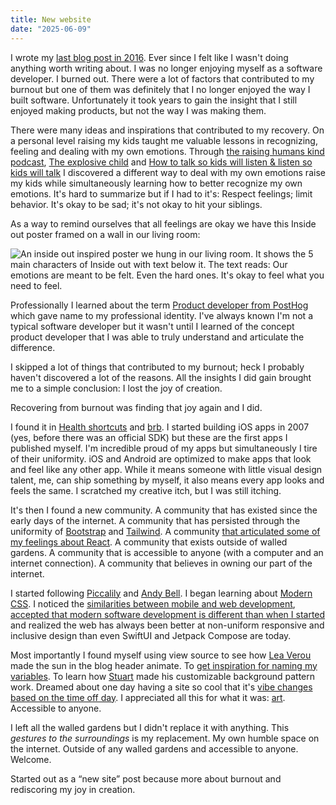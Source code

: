 ```yaml
---
title: New website
date: "2025-06-09"
---
```


I wrote my [last blog post in 2016](/blog/archive/2016-05-05-find-time-zones-where-its-currently-a-certain-time/). Ever since I felt like I wasn't doing anything worth writing about. I was no longer enjoying myself as a software developer. I burned out. There were a lot of factors that contributed to my burnout but one of them was definitely that I no longer enjoyed the way I built software. Unfortunately it took years to gain the insight that I still enjoyed making products, but not the way I was making them.

There were many ideas and inspirations that contributed to my recovery. On a personal level raising my kids taught me valuable lessons in
recognizing, feeling and dealing with my own emotions. Through [the raising humans kind
podcast](https://podcasts.apple.com/us/podcast/the-raising-humans-kind-podcast/id1607415212), [The explosive child](https://bookshop.org/p/books/the-explosive-child-sixth-edition-a-new-approach-for-understanding-and-parenting-easily-frustrated-chronically-inflexible-children-ross-w-greene/16504899?ean=9780063092471&digital=t) and [How to talk so kids will listen & listen so kids will talk](https://bookshop.org/p/books/how-to-talk-so-kids-will-listen-listen-so-kids-will-talk-adele-faber/12161462?ean=9781451663884&next=t) I discovered a different way to deal with my own emotions raise my kids while simultaneously learning how to better recognize my own emotions. It's hard to summarize but if I had to it's: Respect feelings; limit behavior. It's okay to be sad; it's not okay to hit your siblings.

As a way to remind ourselves that all feelings are okay we have this Inside out poster
framed on a wall in our living room:

![An inside out inspired poster we hung in our living room. It shows the 5 main characters of Inside out with text below it. The text reads: Our emotions are meant to be felt. Even the hard ones. It's okay to feel what you need to feel.](/images/feel-what-you-need-to-feel.jpg)

Professionally I learned about the term [Product developer from PostHog](https://posthog.com/careers/product-engineer) which gave name to my professional identity. I've always known I'm not a typical software developer but it wasn't until I learned of the concept product developer that I was able to truly understand and articulate the difference.

I skipped a lot of things that contributed to my burnout; heck I probably
haven't discovered a lot of the reasons. All the insights I did gain brought me
to a simple conclusion: I lost the joy of creation.

Recovering from burnout was finding that joy again and I did.

I found it in [Health shortcuts](/health-shortcuts) and [brb](/brb). I started
building iOS apps in 2007 (yes, before there was an official SDK) but these are
the first apps I published myself. I'm incredible proud of my apps but
simultaneously I tire of their uniformity. iOS and Android are optimized to
make apps that look and feel like any other app. While it means someone with little
visual design talent, me, can ship something by myself, it also means
every app looks and feels the same. I scratched my creative
itch, but I was still itching.

It's then I found a new community. A community that has existed since the early days of the internet. A community that has persisted through the uniformity of [Bootstrap](https://getbootstrap.com) and [Tailwind](https://tailwindcss.com/). A community [that articulated some of my feelings about React](https://infrequently.org/2024/11/if-not-react-then-what/). A community that exists outside of walled gardens. A community that is accessible to anyone (with a computer and an internet connection). A community that believes in owning our part of the internet.

I started following [Piccalily](https://piccalil.li/) and [Andy Bell](https://bell.bz/). I began learning about [Modern CSS](https://moderncss.dev/). I noticed the [similarities between mobile and web development](https://mastodon.design/@kp/113973549654064551), [accepted that modern software development is different than when I started](https://mastodon.design/@kp/113973569959490378) and realized the web has always been better at non-uniform responsive and inclusive design than even SwiftUI and Jetpack Compose are today.

Most importantly I found myself using view source to see how [Lea
Verou](https://lea.verou.me/blog/) made the sun in the blog header animate. To
[get inspiration for naming my variables](https://nordhealth.design/). To learn
how [Stuart](https://www.alwaystwisted.com/about/) made his customizable
background pattern work. Dreamed about one day having a site so cool that it's
[vibe changes based on the time off
day](https://alistairshepherd.uk/). I appreciated all this for what it was: [art](https://mastodon.design/@kp/114042674835768877). Accessible to anyone.

I left all the walled gardens but I didn't replace it with anything. This _gestures to the surroundings_ is my replacement. My own humble space on the internet. Outside of any walled gardens and accessible to anyone. Welcome.

Started out as a “new site” post because more about burnout and rediscoring my joy in creation.
